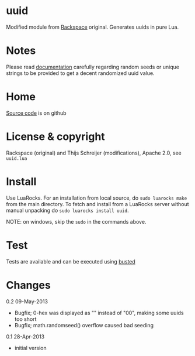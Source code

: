 uuid
====

Modified module from [Rackspace](https://github.com/kans/zirgo/blob/807250b1af6725bad4776c931c89a784c1e34db2/util/uuid.lua) original. Generates uuids in pure Lua.

Notes
=====
Please read [documentation](http://tieske.github.com/uuid/) carefully regarding random seeds or unique strings to be provided to get a decent randomized uuid value.

Home
====
[Source code](https://github.com/Tieske/uuid) is on github

License & copyright
===================
Rackspace (original) and Thijs Schreijer (modifications), Apache 2.0, see `uuid.lua`

Install
=======
Use LuaRocks. For an installation from local source, do `sudo luarocks make` from the main directory. To fetch and install from a LuaRocks server without manual unpacking do `sudo luarocks install uuid`.

NOTE: on windows, skip the `sudo` in the commands above.

Test
====
Tests are available and can be executed using [busted](http://olivinelabs.com/busted/)

Changes
=======

0.2     09-May-2013

  - Bugfix; 0-hex was displayed as "" instead of "00", making some uuids too short
  - Bugfix; math.randomseed() overflow caused bad seeding
  
0.1     28-Apr-2013

  - initial version

